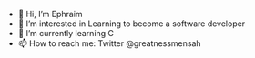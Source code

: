 - 👋 Hi, I’m Ephraim  
- 👀 I’m interested in Learning to become a software developer
- 🌱 I’m currently learning C
- 📫 How to reach me: Twitter @greatnessmensah

<!---
greatnessmensah/greatnessmensah is a ✨ special ✨ repository because its `README.md` (this file) appears on your GitHub profile.
You can click the Preview link to take a look at your changes.
--->
